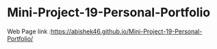 # Mini-Project-19-Personal-Portfolio

Web Page link :https://abishek46.github.io/Mini-Project-19-Personal-Portfolio/
